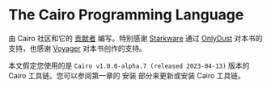 # The Cairo Programming Language

由 Cairo 社区和它的 [贡献者](https://github.com/cairo-book/cairo-book.github.io) 编写。特别感谢 [Starkware](https://starkware.co/) 通过 [OnlyDust](https://www.onlydust.xyz/) 对本书的支持，也感谢 [Voyager](https://voyager.online/) 对本书创作的支持。

本文假定您使用的是 `Cairo v1.0.0-alpha.7 (released 2023-04-13)` 版本的 Cairo 工具链。您可以参阅第一章的 安装 部分来更新或安装 Cairo 工具链。